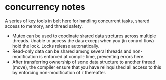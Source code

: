 # concurrency notes

A series of key tools in belt here for handling concurrent tasks, shared access to memory, and thread safety.

- Mutex can be used to coodinate shared data strctures across multiple threads. Unable to access the data except when you (in control flow) hold the lock. Locks release automatically.
- Read-only data can be shared among several threads and non-modification is enforced at compile time, preventing errors here.
- After transferring ownership of some data structure to another thread (move), the compiler ensure that you have relinquished all access to this by enforcing non-modification of it thereafter.
